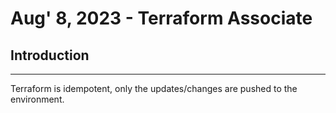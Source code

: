 # Aug' 8, 2023 - Terraform Associate

## Introduction

---

Terraform is idempotent, only the updates/changes are pushed to the environment.
